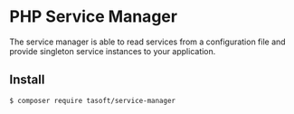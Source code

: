 # PHP Service Manager
The service manager is able to read services from a configuration
file and provide singleton service instances to your application.

## Install
````bin
$ composer require tasoft/service-manager
````